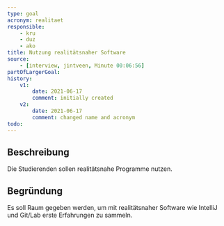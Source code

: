 ```yaml
---
type: goal
acronym: realitaet
responsible: 
    - kru
    - duz
    - ako
title: Nutzung realitätsnaher Software 
source:
    - [interview, jintveen, Minute 00:06:56]
partOfLargerGoal: 
history:
    v1:
        date: 2021-06-17
        comment: initially created
    v2:
        date: 2021-06-17
        comment: changed name and acronym      
todo: 
---
```


## Beschreibung

Die Studierenden sollen realitätsnahe Programme nutzen. 

## Begründung

Es soll Raum gegeben werden, um mit realitätsnaher Software wie IntelliJ und Git/Lab erste Erfahrungen zu sammeln. 